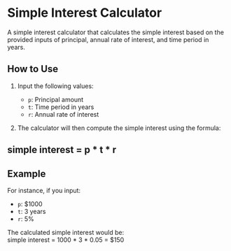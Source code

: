# Simple Interest Calculator

A simple interest calculator that calculates the simple interest based on the provided inputs of principal, annual rate of interest, and time period in years.

## How to Use

1. Input the following values:
   - `p`: Principal amount
   - `t`: Time period in years
   - `r`: Annual rate of interest

2. The calculator will then compute the simple interest using the formula:  
## simple interest = p * t * r

## Example

For instance, if you input:
- `p`: $1000
- `t`: 3 years
- `r`: 5%

The calculated simple interest would be:  
simple interest = 1000 * 3 * 0.05 = $150
